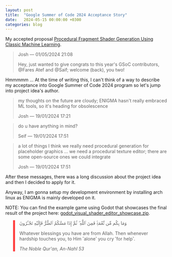 ```yaml
---
layout: post
title:  "Google Summer of Code 2024 Acceptance Story"
date:   2024-05-15 00:00:00 +0300
categories: blog
---
```

My accepted proposal [Procedural Fragment Shader Generation Using Classic Machine Learning](/gsoc24-blog/assets/procedural-fragment-shader-generation-using-classic-machine-learning-GSoC-2024-proposal.pdf).

> Josh — 01/05/2024 21:08
>
> Hey, just wanted to give congrats to this year's GSoC contributors, @Fares Atef and @Saif; welcome (back), you two!

Hmmmmm ... At the time of writing this, I can't think of a way to describe my acceptance into Google Summer of Code 2024 program so let's jump into project idea's author.

> my thoughts on the future are cloudy; ENIGMA hasn't really embraced ML tools, so it's heading for obsolescence
>
> Josh — 19/01/2024 17:21

> do u have anything in mind?
>
> Seif — 19/01/2024 17:51

> a lot of things
> I think we really need procedural generation for placeholder graphics
> ...
> we need a procedural texture editor; there are some open-source ones we could integrate
> 
> Josh — 19/01/2024 17:51

After these messages, there was a long discussion about the project idea and then I decided to apply for it.

Anyway, I am gonna setup my development environment by installing arch linux as ENIGMA is mainly developed on it.

NOTE: You can find the example game using Godot that showcases the final result of the project here: [godot_visual_shader_editor_showcase.zip](/gsoc24-blog/assets/godot_visual_shader_editor_showcase.zip).

<blockquote style="border-left: 6px solid #ff3e3e;">
    <p>
        وَمَا بِكُم مِّن نِّعْمَةٍۢ فَمِنَ ٱللَّهِ ۖ ثُمَّ إِذَا مَسَّكُمُ ٱلضُّرُّ فَإِلَيْهِ
        تَجْـَٔرُونَ
    </p>
    <p>
        Whatever blessings you have are from Allah. Then whenever hardship touches you, to Him
        ˹alone˺
        you cry ˹for help˺.
    </p>
    <cite>The Noble Qur'an, An-Nahl 53</cite>
</blockquote>
